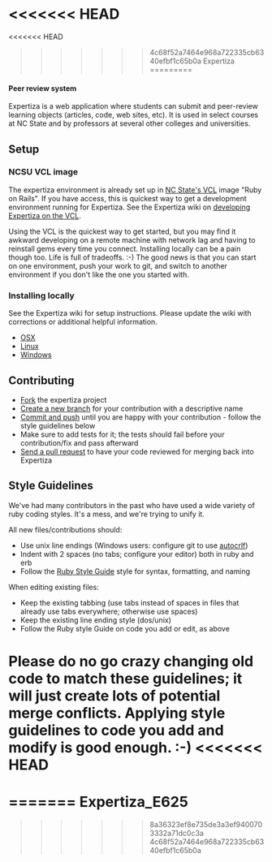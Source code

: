 <<<<<<< HEAD
=======
<<<<<<< HEAD
>>>>>>> 4c68f52a7464e968a722335cb6340efbf1c65b0a
Expertiza
=========

#### Peer review system

Expertiza is a web application where students can submit and peer-review learning objects (articles, code, web sites, etc). It is used in select courses at NC State and by professors at several other colleges and universities.

Setup
-----

### NCSU VCL image

The expertiza environment is already set up in [NC State's VCL](https://vcl.ncsu.edu) image "Ruby on Rails".
If you have access, this is quickest way to get a development environment running for Expertiza.
See the Expertiza wiki on [developing Expertiza on the VCL](http://wikis.lib.ncsu.edu/index.php/Developing_Expertiza_on_the_VCL).

Using the VCL is the quickest way to get started, but you may find it awkward developing on a remote machine
with network lag and having to reinstall gems every time you connect. Installing locally can be a pain though too.
Life is full of tradeoffs. :-) The good news is that you can start on one environment, push your work to git,
and switch to another environment if you don't like the one you started with.

### Installing locally

See the Expertiza wiki for setup instructions. Please update the wiki with corrections or additional helpful information.

 * [OSX](http://wikis.lib.ncsu.edu/index.php/Creating_a_Mac_OS_X_Development_Environment_for_the_Expertiza_Application)
 * [Linux](http://wikis.lib.ncsu.edu/index.php/Creating_a_Linux_Development_Environment_for_the_Expertiza_Application)
 * [Windows](http://wikis.lib.ncsu.edu/index.php/Creating_a_Windows_Development_Environment_for_the_Expertiza_Application)

Contributing
------------

 * [Fork](http://help.github.com/fork-a-repo/) the expertiza project
 * [Create a new branch](http://progit.org/book) for your contribution with a descriptive name
 * [Commit and push](http://progit.org/book) until you are happy with your contribution - follow the style guidelines below
 * Make sure to add tests for it; the tests should fail before your contribution/fix and pass afterward
 * [Send a pull request](http://help.github.com/send-pull-requests) to have your code reviewed for merging back into Expertiza

Style Guidelines
----------------

We've had many contributors in the past who have used a wide variety of ruby coding styles. It's a mess, and we're trying to unify it.

All new files/contributions should:

 * Use unix line endings (Windows users: configure git to use [autocrlf](http://help.github.com/line-endings))
 * Indent with 2 spaces (no tabs; configure your editor) both in ruby and erb
 * Follow the [Ruby Style Guide](https://github.com/bbatsov/ruby-style-guide) style for syntax, formatting, and naming

When editing existing files:

 * Keep the existing tabbing (use tabs instead of spaces in files that already use tabs everywhere; otherwise use spaces)
 * Keep the existing line ending style (dos/unix)
 * Follow the Ruby style Guide on code you add or edit, as above

Please do no go crazy changing old code to match these guidelines; it will just create lots of potential merge conflicts.
Applying style guidelines to code you add and modify is good enough. :-)
<<<<<<< HEAD
=======
=======
Expertiza_E625
==============
>>>>>>> 8a36323ef8e735de3a3ef9400703332a71dc0c3a
>>>>>>> 4c68f52a7464e968a722335cb6340efbf1c65b0a

